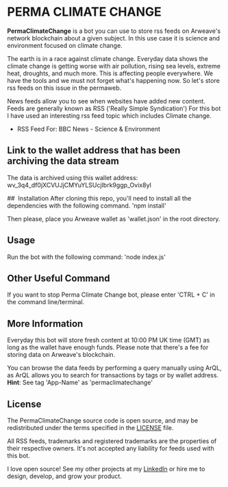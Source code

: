# PERMA CLIMATE CHANGE

**PermaClimateChange** is a bot you can use to store rss feeds on Arweave's network blockchain about a given subject. In this use case it is science and environment focused on climate change.

The earth is in a race against climate change.
Everyday data shows the climate change is getting worse with air pollution, rising sea levels, extreme heat, droughts, and much more.
This is affecting people everywhere. 
We have the tools and we must not forget what's happening now.
So let's store rss feeds on this issue in the permaweb. 

News feeds allow you to see when websites have added new content.
Feeds are generally known as RSS ('Really Simple Syndication')
For this bot I have used an interesting rss feed topic which includes Climate change.
* RSS Feed For: BBC News - Science & Environment

## Link to the wallet address that has been archiving the data stream
The data is archived using this wallet address: wv_3q4_df0jXCVUJjCMYuYLSUcjIbrk9ggp_Ovix8yI

##  Installation
After cloning this repo, you'll need to install all the dependencies with the following command. 
'npm install' 

Then please, place you Arweave wallet as 'wallet.json' in the root directory.

## Usage
Run the bot with the following command:
'node index.js' 

## Other Useful Command
If you want to stop Perma Climate Change bot, please enter 'CTRL + C' in the command line/terminal.

## More Information
Everyday this bot will store fresh content at 10:00 PM UK time (GMT) as long as the wallet have enough funds.
Please note that there's a fee for storing data on Arweave's blockchain.

You can browse the data feeds by performing a query manually using ArQL, as ArQL allows you to search for transactions by tags or by wallet address. 
**Hint**: See tag 'App-Name' as 'permaclimatechange'

## License
The PermaClimateChange source code is open source, and may be redistributed under the terms specified in the [LICENSE](https://github.com/ivanmolto/permaclimatechange/blob/master/LICENSE "LICENSE") file.

All RSS feeds, trademarks and registered trademarks are the properties of their respective owners.
It's not accepted any liability for feeds used with this bot.


I love open source! See my other projects at my [LinkedIn](https://www.linkedin.com/in/ivanmolto/ "LinkedIn") or hire me to design, develop, and grow your product.



